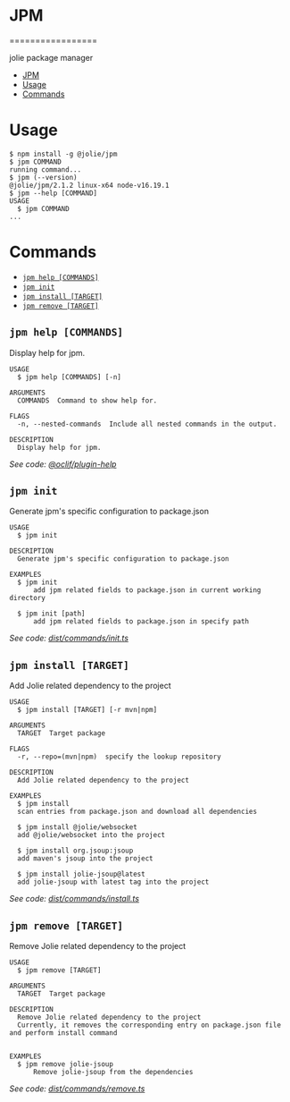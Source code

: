 # JPM
=================

jolie package manager

<!-- toc -->
* [JPM](#jpm)
* [Usage](#usage)
* [Commands](#commands)
<!-- tocstop -->
# Usage
<!-- usage -->
```sh-session
$ npm install -g @jolie/jpm
$ jpm COMMAND
running command...
$ jpm (--version)
@jolie/jpm/2.1.2 linux-x64 node-v16.19.1
$ jpm --help [COMMAND]
USAGE
  $ jpm COMMAND
...
```
<!-- usagestop -->
# Commands
<!-- commands -->
* [`jpm help [COMMANDS]`](#jpm-help-commands)
* [`jpm init`](#jpm-init)
* [`jpm install [TARGET]`](#jpm-install-target)
* [`jpm remove [TARGET]`](#jpm-remove-target)

## `jpm help [COMMANDS]`

Display help for jpm.

```
USAGE
  $ jpm help [COMMANDS] [-n]

ARGUMENTS
  COMMANDS  Command to show help for.

FLAGS
  -n, --nested-commands  Include all nested commands in the output.

DESCRIPTION
  Display help for jpm.
```

_See code: [@oclif/plugin-help](https://github.com/oclif/plugin-help/blob/v5.2.9/src/commands/help.ts)_

## `jpm init`

Generate jpm's specific configuration to package.json

```
USAGE
  $ jpm init

DESCRIPTION
  Generate jpm's specific configuration to package.json

EXAMPLES
  $ jpm init
      add jpm related fields to package.json in current working directory

  $ jpm init [path]
      add jpm related fields to package.json in specify path
```

_See code: [dist/commands/init.ts](https://github.com/jolie/jpm/blob/v2.1.2/dist/commands/init.ts)_

## `jpm install [TARGET]`

Add Jolie related dependency to the project

```
USAGE
  $ jpm install [TARGET] [-r mvn|npm]

ARGUMENTS
  TARGET  Target package

FLAGS
  -r, --repo=(mvn|npm)  specify the lookup repository

DESCRIPTION
  Add Jolie related dependency to the project

EXAMPLES
  $ jpm install
  scan entries from package.json and download all dependencies

  $ jpm install @jolie/websocket
  add @jolie/websocket into the project

  $ jpm install org.jsoup:jsoup
  add maven's jsoup into the project

  $ jpm install jolie-jsoup@latest
  add jolie-jsoup with latest tag into the project
```

_See code: [dist/commands/install.ts](https://github.com/jolie/jpm/blob/v2.1.2/dist/commands/install.ts)_

## `jpm remove [TARGET]`

Remove Jolie related dependency to the project

```
USAGE
  $ jpm remove [TARGET]

ARGUMENTS
  TARGET  Target package

DESCRIPTION
  Remove Jolie related dependency to the project
  Currently, it removes the corresponding entry on package.json file and perform install command


EXAMPLES
  $ jpm remove jolie-jsoup
      Remove jolie-jsoup from the dependencies
```

_See code: [dist/commands/remove.ts](https://github.com/jolie/jpm/blob/v2.1.2/dist/commands/remove.ts)_
<!-- commandsstop -->
